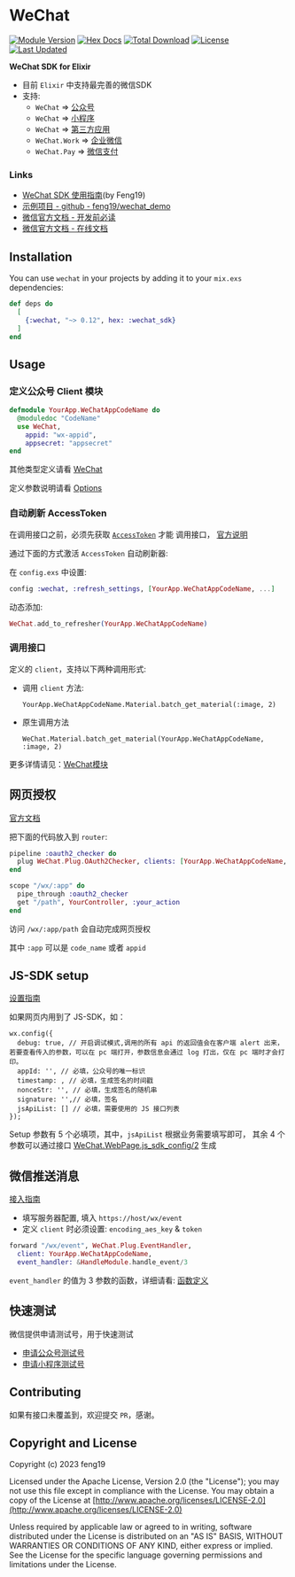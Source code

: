 # WeChat

[![Module Version](https://img.shields.io/hexpm/v/wechat_sdk.svg)](https://hex.pm/packages/wechat_sdk)
[![Hex Docs](https://img.shields.io/badge/hex-docs-lightgreen.svg)](https://hexdocs.pm/wechat_sdk/)
[![Total Download](https://img.shields.io/hexpm/dt/wechat_sdk.svg)](https://hex.pm/packages/wechat_sdk)
[![License](https://img.shields.io/hexpm/l/wechat.svg)](https://github.com/feng19/wechat/blob/master/LICENSE)
[![Last Updated](https://img.shields.io/github/last-commit/feng19/wechat.svg)](https://github.com/feng19/wechat/commits/master)

**WeChat SDK for Elixir**

- 目前 `Elixir` 中支持最完善的微信SDK
- 支持: 
  - `WeChat` => [公众号](https://developers.weixin.qq.com/doc/offiaccount/Getting_Started/Overview.html)
  - `WeChat` => [小程序](https://developers.weixin.qq.com/miniprogram/dev/framework/)
  - `WeChat` => [第三方应用](https://developers.weixin.qq.com/doc/oplatform/Third-party_Platforms/2.0/getting_started/how_to_read.html)
  - `WeChat.Work` => [企业微信](https://developer.work.weixin.qq.com/document/path/90556)
  - `WeChat.Pay` => [微信支付](https://pay.weixin.qq.com/wiki/doc/apiv3/wxpay/pages/index.shtml)

### Links

- [WeChat SDK 使用指南](https://feng19.com/2022/07/08/wechat_for_elixir_usage/)(by Feng19)
- [示例项目 - github - feng19/wechat_demo](https://github.com/feng19/wechat_demo)
- [微信官方文档 - 开发前必读](https://developers.weixin.qq.com/doc/offiaccount/Getting_Started/Getting_Started_Guide.html)
- [微信官方文档 - 在线文档](https://hex.pm/packages/wechat_sdk)

## Installation

You can use `wechat` in your projects by adding it to your `mix.exs` dependencies:

```elixir
def deps do
  [
    {:wechat, "~> 0.12", hex: :wechat_sdk}
  ]
end
```

## Usage

### 定义公众号 Client 模块

```elixir
defmodule YourApp.WeChatAppCodeName do
  @moduledoc "CodeName"
  use WeChat,
    appid: "wx-appid",
    appsecret: "appsecret"
end
```

其他类型定义请看 [WeChat](https://hexdocs.pm/wechat_sdk/WeChat.html#module-定义-client-模块)

定义参数说明请看 [Options](https://hexdocs.pm/wechat_sdk/WeChat.html#t:options/0)

### 自动刷新 AccessToken

在调用接口之前，必须先获取 [`AccessToken`](https://developers.weixin.qq.com/doc/offiaccount/Basic_Information/Get_access_token.html) 才能 调用接口，
[官方说明](https://developers.weixin.qq.com/doc/offiaccount/Getting_Started/Getting_Started_Guide.html#_1-5-%E9%87%8D%E8%A6%81%E4%BA%8B%E6%83%85%E6%8F%90%E5%89%8D%E4%BA%A4%E4%BB%A3)

通过下面的方式激活 `AccessToken` 自动刷新器:

在 `config.exs` 中设置:

```elixir
config :wechat, :refresh_settings, [YourApp.WeChatAppCodeName, ...]
```

动态添加:

```elixir
WeChat.add_to_refresher(YourApp.WeChatAppCodeName)
```

### 调用接口

定义的 `client`，支持以下两种调用形式:

- 调用 `client` 方法:

  `YourApp.WeChatAppCodeName.Material.batch_get_material(:image, 2)`

- 原生调用方法

  `WeChat.Material.batch_get_material(YourApp.WeChatAppCodeName, :image, 2)`

更多详情请见：[WeChat模块](https://hexdocs.pm/wechat_sdk/WeChat.html)

## 网页授权

[官方文档](https://developers.weixin.qq.com/doc/offiaccount/OA_Web_Apps/Wechat_webpage_authorization.html)

把下面的代码放入到 `router`:

```elixir
pipeline :oauth2_checker do
  plug WeChat.Plug.OAuth2Checker, clients: [YourApp.WeChatAppCodeName, ...]
end

scope "/wx/:app" do
  pipe_through :oauth2_checker
  get "/path", YourController, :your_action
end
```

访问 `/wx/:app/path` 会自动完成网页授权

其中 `:app` 可以是 `code_name` 或者 `appid`

## JS-SDK setup

[设置指南](https://developers.weixin.qq.com/doc/offiaccount/OA_Web_Apps/JS-SDK.html#4)

如果网页内用到了 JS-SDK，如：

```javescript
wx.config({
  debug: true, // 开启调试模式,调用的所有 api 的返回值会在客户端 alert 出来，若要查看传入的参数，可以在 pc 端打开，参数信息会通过 log 打出，仅在 pc 端时才会打印。
  appId: '', // 必填，公众号的唯一标识
  timestamp: , // 必填，生成签名的时间戳
  nonceStr: '', // 必填，生成签名的随机串
  signature: '',// 必填，签名
  jsApiList: [] // 必填，需要使用的 JS 接口列表
});
```

Setup 参数有 5 个必填项，其中，`jsApiList` 根据业务需要填写即可，
其余 4 个参数可以通过接口 [WeChat.WebPage.js_sdk_config/2](https://hexdocs.pm/wechat_sdk/WeChat.WebPage.html#js_sdk_config/2) 生成

## 微信推送消息

[接入指南](https://developers.weixin.qq.com/doc/offiaccount/Basic_Information/Access_Overview.html)

- 填写服务器配置, 填入 `https://host/wx/event`
- 定义 `client` 时必须设置: `encoding_aes_key` & `token`

```elixir
forward "/wx/event", WeChat.Plug.EventHandler,
  client: YourApp.WeChatAppCodeName,
  event_handler: &HandleModule.handle_event/3
```

`event_handler` 的值为 3 参数的函数，详细请看: [函数定义](https://hexdocs.pm/wechat_sdk/WeChat.Plug.EventHandler.html#t:event_handler/0)

## 快速测试

微信提供申请测试号，用于快速测试

- [申请公众号测试号](https://developers.weixin.qq.com/doc/offiaccount/Basic_Information/Requesting_an_API_Test_Account.html)
- [申请小程序测试号](https://developers.weixin.qq.com/miniprogram/dev/devtools/sandbox.html)

## Contributing

如果有接口未覆盖到，欢迎提交 `PR`，感谢。

## Copyright and License

Copyright (c) 2023 feng19

Licensed under the Apache License, Version 2.0 (the "License");
you may not use this file except in compliance with the License.
You may obtain a copy of the License at [http://www.apache.org/licenses/LICENSE-2.0](http://www.apache.org/licenses/LICENSE-2.0)

Unless required by applicable law or agreed to in writing, software
distributed under the License is distributed on an "AS IS" BASIS,
WITHOUT WARRANTIES OR CONDITIONS OF ANY KIND, either express or implied.
See the License for the specific language governing permissions and
limitations under the License.
